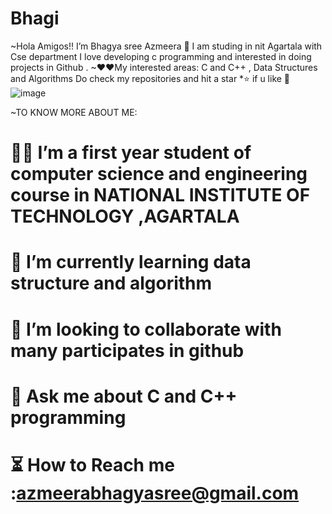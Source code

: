 # Bhagi 
~Hola Amigos!! I’m Bhagya sree Azmeera  👋 
I am studing in nit Agartala with Cse department I love developing c programming and interested in doing projects  in Github .
~❤❤My interested areas: 
C and C++ , Data Structures and Algorithms
Do check my repositories and hit a star *⭐ if u like 🤗    
![image](https://user-images.githubusercontent.com/85113970/128506760-605b84f1-18bb-46f0-9947-ba07e74fbd1e.png)


~TO KNOW MORE ABOUT ME: 
# 👩‍🎓    I’m a first year student of computer science and engineering course in NATIONAL INSTITUTE OF TECHNOLOGY ,AGARTALA 
#  📖   I’m  currently learning data structure and algorithm 
# 🤝   I’m looking to collaborate with many participates in github 
# 📢  Ask me about C and C++ programming 	
# ⏳ How to Reach me  :azmeerabhagyasree@gmail.com
